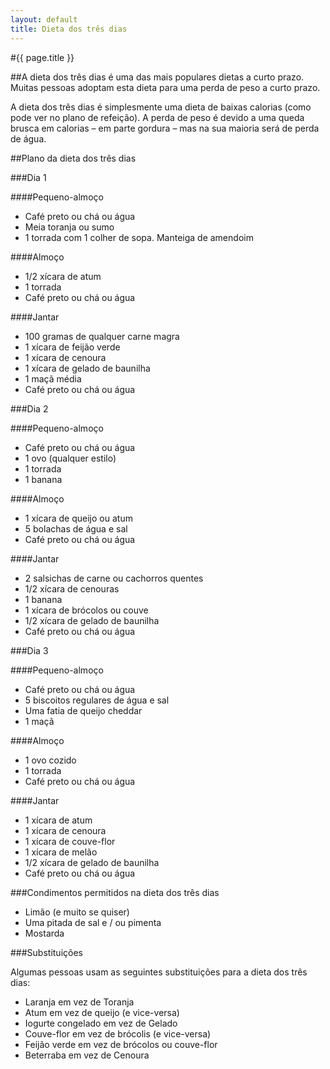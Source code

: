 ```yaml
---
layout: default
title: Dieta dos três dias
---
```


#{{ page.title }}

##A dieta dos três dias é uma das mais populares dietas a curto prazo. Muitas pessoas adoptam esta dieta para uma perda de peso a curto prazo.

A dieta dos três dias é simplesmente uma dieta de baixas calorias (como pode ver no plano de refeição). A perda de peso é devido a uma queda brusca em calorias – em parte gordura – mas na sua maioria será de perda de água.

##Plano da dieta dos três dias

###Dia 1

####Pequeno-almoço

* Café preto ou chá ou água
* Meia toranja ou sumo
* 1 torrada com 1 colher de sopa. Manteiga de amendoim

####Almoço

* 1/2 xícara de atum
* 1 torrada
* Café preto ou chá ou água

####Jantar

* 100 gramas de qualquer carne magra
* 1 xícara de feijão verde
* 1 xícara de cenoura
* 1 xícara de gelado de baunilha
* 1 maçã média
* Café preto ou chá ou água

###Dia 2

####Pequeno-almoço

* Café preto ou chá ou água
* 1 ovo (qualquer estilo)
* 1 torrada
* 1 banana

####Almoço

* 1 xícara de queijo ou atum
* 5 bolachas de água e sal
* Café preto ou chá ou água

####Jantar

* 2 salsichas de carne ou cachorros quentes
* 1/2 xícara de cenouras
* 1 banana
* 1 xícara de brócolos ou couve
* 1/2 xícara de gelado de baunilha
* Café preto ou chá ou água

###Dia 3

####Pequeno-almoço

* Café preto ou chá ou água
* 5 biscoitos regulares de água e sal
* Uma fatia de queijo cheddar
* 1 maçã

####Almoço

* 1 ovo cozido
* 1 torrada
* Café preto ou chá ou água

####Jantar

* 1 xícara de atum
* 1 xícara de cenoura
* 1 xícara de couve-flor
* 1 xícara de melão
* 1/2 xícara de gelado de baunilha
* Café preto ou chá ou água

###Condimentos permitidos na dieta dos três dias

* Limão (e muito se quiser)
* Uma pitada de sal e / ou pimenta
* Mostarda

###Substituições

Algumas pessoas usam as seguintes substituições para a dieta dos três dias:

* Laranja em vez de Toranja
* Atum em vez de queijo (e vice-versa)
* Iogurte congelado em vez de Gelado
* Couve-flor em vez de brócolis (e vice-versa)
* Feijão verde em vez de brócolos ou couve-flor
* Beterraba em vez de Cenoura